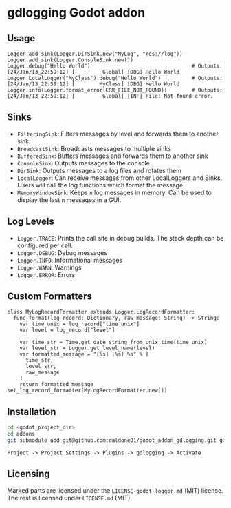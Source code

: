 # gdlogging Godot addon

## Usage

```gdscript
Logger.add_sink(Logger.DirSink.new("MyLog", "res://log"))
Logger.add_sink(Logger.ConsoleSink.new())
Logger.debug("Hello World")                                 # Outputs: [24/Jan/13_22:59:12] [         Global] [DBG] Hello World
Logger.LocalLogger("MyClass").debug("Hello World")          # Outputs: [24/Jan/13_22:59:12] [        MyClass] [DBG] Hello World
Logger.info(Logger.format_error(ERR_FILE_NOT_FOUND))        # Outputs: [24/Jan/13_22:59:12] [         Global] [INF] File: Not found error.
```

## Sinks

* `FilteringSink`: Filters messages by level and forwards them to another sink
* `BroadcastSink`: Broadcasts messages to multiple sinks
* `BufferedSink`: Buffers messages and forwards them to another sink
* `ConsoleSink`: Outputs messages to the console
* `DirSink`: Outputs messages to a log files and rotates them
* `LocalLogger`: Can receive messages from other LocalLoggers and Sinks. Users will call the log functions which format the message.
* `MemoryWindowSink`: Keeps `n` log messages in memory. Can be used to display the last `n` messages in a GUI.

## Log Levels

* `Logger.TRACE`: Prints the call site in debug builds. The stack depth can be configured per call.
* `Logger.DEBUG`: Debug messages
* `Logger.INFO`: Informational messages
* `Logger.WARN`: Warnings
* `Logger.ERROR`: Errors

## Custom Formatters

```gdscript
class MyLogRecordFormatter extends Logger.LogRecordFormatter:
  func format(log_record: Dictionary, raw_message: String) -> String:
    var time_unix = log_record["time_unix"]
    var level = log_record["level"]

    var time_str = Time.get_date_string_from_unix_time(time_unix)
    var level_str = Logger.get_level_name(level)
    var formatted_message = "[%s] [%s] %s" % [
      time_str,
      level_str,
      raw_message
    ]
    return formatted_message
set_log_record_formatter(MyLogRecordFormatter.new())
```

## Installation

```bash
cd <godot_project_dir>
cd addons
git submodule add git@github.com:raldone01/godot_addon_gdlogging.git gdlogging
```

`Project -> Project Settings -> Plugins -> gdlogging -> Activate`

## Licensing

Marked parts are licensed under the `LICENSE-godot-logger.md` (MIT) license.
The rest is licensed under `LICENSE.md` (MIT).
